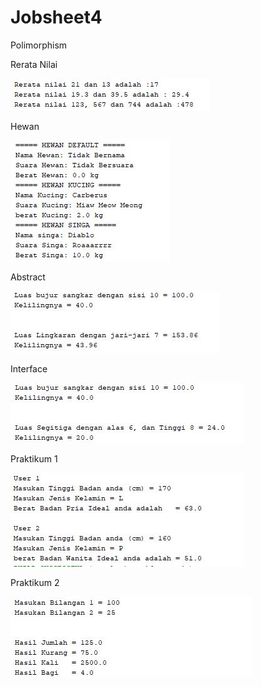 # Jobsheet4

Polimorphism

Rerata Nilai

![alt](https://github.com/hanavi17/Jobsheet4/blob/master/Jobsheet4/TestTugas1.JPG)

Hewan

![alt](https://github.com/hanavi17/Jobsheet4/blob/master/Jobsheet4/karnivora.JPG)

Abstract

![alt](https://github.com/hanavi17/Jobsheet4/blob/master/Jobsheet4/Latihan%20Abstract.JPG)

Interface

![alt](https://github.com/hanavi17/Jobsheet4/blob/master/Jobsheet4/InterfaceSample.JPG)

Praktikum 1

![alt](https://github.com/hanavi17/Jobsheet4/blob/master/Jobsheet4/Praktikum%201.JPG)

Praktikum 2

![alt](https://github.com/hanavi17/Jobsheet4/blob/master/Jobsheet4/Praktikum%202%20Kalkulator.JPG)

